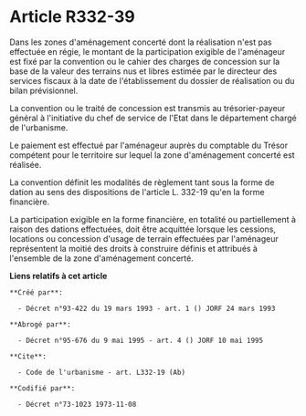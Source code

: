 # Article R332-39

Dans les zones d'aménagement concerté dont la réalisation n'est pas effectuée en régie, le montant de la participation
exigible de l'aménageur est fixé par la convention ou le cahier des charges de concession sur la base de la valeur des
terrains nus et libres estimée par le directeur des services fiscaux à la date de l'établissement du dossier de réalisation
ou du bilan prévisionnel.

La convention ou le traité de concession est transmis au trésorier-payeur général à l'initiative du chef de service de l'Etat
dans le département chargé de l'urbanisme.

Le paiement est effectué par l'aménageur auprès du comptable du Trésor compétent pour le territoire sur lequel la zone
d'aménagement concerté est réalisée.

La convention définit les modalités de règlement tant sous la forme de dation au sens des dispositions de l'article L. 332-19
qu'en la forme financière.

La participation exigible en la forme financière, en totalité ou partiellement à raison des dations effectuées, doit être
acquittée lorsque les cessions, locations ou concession d'usage de terrain effectuées par l'aménageur représentent la moitié
des droits à construire définis et attribués à l'ensemble de la zone d'aménagement concerté.

**Liens relatifs à cet article**

	**Créé par**:

	  - Décret n°93-422 du 19 mars 1993 - art. 1 () JORF 24 mars 1993

	**Abrogé par**:

	  - Décret n°95-676 du 9 mai 1995 - art. 4 () JORF 10 mai 1995

	**Cite**:

	  - Code de l'urbanisme - art. L332-19 (Ab)

	**Codifié par**:

	  - Décret n°73-1023 1973-11-08
